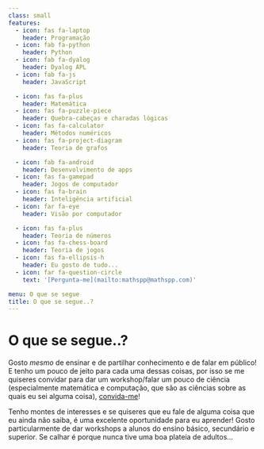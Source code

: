 ```yaml
---
class: small
features:
  - icon: fas fa-laptop
    header: Programação
  - icon: fab fa-python
    header: Python
  - icon: fab fa-dyalog
    header: Dyalog APL
  - icon: fab fa-js
    header: JavaScript

  - icon: fas fa-plus
    header: Matemática
  - icon: fas fa-puzzle-piece
    header: Quebra-cabeças e charadas lógicas
  - icon: fas fa-calculator
    header: Métodos numéricos
  - icon: fas fa-project-diagram
    header: Teoria de grafos

  - icon: fab fa-android
    header: Desenvolvimento de apps
  - icon: fas fa-gamepad
    header: Jogos de computador
  - icon: fas fa-brain
    header: Inteligência artificial
  - icon: far fa-eye
    header: Visão por computador

  - icon: fas fa-plus
    header: Teoria de números
  - icon: fas fa-chess-board
    header: Teoria de jogos
  - icon: fas fa-ellipsis-h
    header: Eu gosto de tudo...
  - icon: far fa-question-circle
    text: '[Pergunta-me](mailto:mathspp@mathspp.com)'

menu: O que se segue
title: O que se segue..?
---
```


# O que se segue..?

Gosto _mesmo_ de ensinar e de partilhar conhecimento e de falar em público! E tenho um pouco de jeito para cada uma dessas coisas, por isso se me quiseres convidar para dar um workshop/falar um pouco de ciência (especialmente matemática e computação, que são as ciências sobre as quais eu sei alguma coisa), [convida-me](mailto:mathspp@mathspp.com)!

Tenho montes de interesses e se quiseres que eu fale de alguma coisa que eu ainda não saiba, é uma excelente oportunidade para eu aprender! Gosto particularmente de dar workshops a alunos do ensino básico, secundário e superior. Se calhar é porque nunca tive uma boa plateia de adultos...
